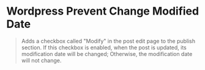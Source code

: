 # Wordpress Prevent Change Modified Date

> Adds a checkbox called "Modify" in the post edit page to the publish section. If this checkbox is enabled, when the post is updated, its modification date will be changed; Otherwise, the modification date will not change.